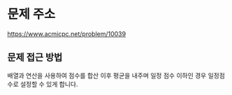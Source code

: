 # 문제 주소
https://www.acmicpc.net/problem/10039

## 문제 접근 방법
배열과 연산을 사용하여 점수를 합산 이후 평균을 내주며 일정 점수 이하인 경우 일정점수로 설정할 수 있게 합니다.
